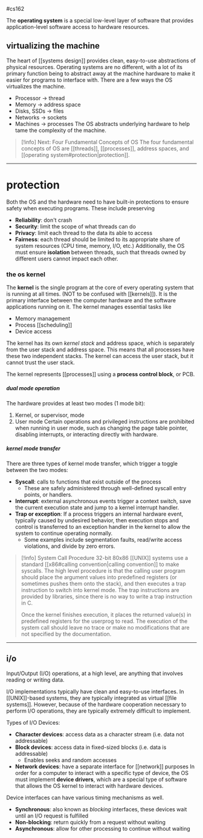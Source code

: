 #cs162

The **operating system** is a special low-level layer of software that provides application-level software access to hardware resources.
## virtualizing the machine
The heart of [[systems design]] provides clean, easy-to-use abstractions of physical resources. Operating systems are no different, with a lot of its primary function being to abstract away at the machine hardware to make it easier for programs to interface with. There are a few ways the OS virtualizes the machine.
- Processor -> thread
- Memory -> address space
- Disks, SSDs -> files
- Networks -> sockets
- Machines -> processes
The OS abstracts underlying hardware to help tame the complexity of the machine.

>[!info] Next: Four Fundamental Concepts of OS
>The four fundamental concepts of OS are [[threads]], [[processes]], address spaces, and [[operating system#protection|protection]].


---
# protection
Both the OS and the hardware need to have built-in protections to ensure safety when executing programs. These include preserving
- **Reliability**: don't crash
- **Security**: limit the scope of what threads can do
- **Privacy**: limit each thread to the data its able to access
- **Fairness**: each thread should be limited to its appropriate share of system resources (CPU time, memory, I/O, etc.)
Additionally, the OS must ensure **isolation** between threads, such that threads owned by different users cannot impact each other.
### the os kernel
The **kernel** is the single program at the core of every operating system that is running at all times. (NOT to be confused with [[kernels]]). It is the primary interface between the computer hardware and the software applications running on it. The kernel manages essential tasks like 
- Memory management
- Process [[scheduling]]
- Device access

The kernel has its own *kernel stack* and address space, which is separately from the user stack and address space. This means that all processes have these two independent stacks. The kernel can access the user stack, but it cannot trust the user stack.

The kernel represents [[processes]] using a **process control block**, or PCB. 
##### dual mode operation
The hardware provides at least two modes (1 mode bit):
1. Kernel, or supervisor, mode
2. User mode
Certain operations and privileged instructions are prohibited when running in user mode, such as changing the page table pointer, disabling interrupts, or interacting directly with hardware.
##### kernel mode transfer
There are three types of kernel mode transfer, which trigger a toggle between the two modes:
- **Syscall**: calls to functions that exist outside of the process
	- These are safely administered through well-defined syscall entry points, or handlers.
- **Interrupt**: external asynchronous events trigger a context switch, save the current execution state and jump to a kernel interrupt handler.
- **Trap or exception**: If a process triggers an internal hardware event, typically caused by undesired behavior, then execution stops and control is transferred to an exception handler in the kernel to allow the system to continue operating normally.
	- Some examples include segmentation faults, read/write access violations, and divide by zero errors.

>[!info] System Call Procedure
>32-bit 80x86 [[UNIX]] systems use a standard [[x86#calling convention|calling convention]] to make syscalls. The high level procedure is that the calling user program should place the argument values into predefined registers (or sometimes pushes them onto the stack), and then executes a trap instruction to switch into kernel mode. The trap instructions are provided by libraries, since there is no way to write a trap instruction in C.
>
>Once the kernel finishes execution, it places the returned value(s) in predefined registers for the userprog to read. The execution of the system call should leave no trace or make no modifications that are not specified by the documentation.

---
## i/o

Input/Output (I/O) operations, at a high level, are anything that involves reading or writing data. 

I/O implementations typically have clean and easy-to-use interfaces. In [[UNIX]]-based systems, they are typically integrated as virtual [[file systems]]. However, because of the hardware cooperation necessary to perform I/O operations, they are typically extremely difficult to implement.

Types of I/O Devices:
- **Character devices**: access data as a character stream (i.e. data not addressable)
- **Block devices**: access data in fixed-sized blocks (i.e. data is addressable)
	- Enables seeks and random accesses
- **Network devices**: have a separate interface for [[network]] purposes
In order for a computer to interact with a specific type of device, the OS must implement **device drivers**, which are a special type of software that allows the OS kernel to interact with hardware devices.

Device interfaces can have various timing mechanisms as well.
- **Synchronous**: also known as *blocking* interfaces, these devices wait until an I/O request is fulfilled
- **Non-blocking**: return quickly from a request without waiting
- **Asynchronous**: allow for other processing to continue without waiting